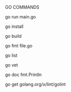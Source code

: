 GO COMMANDS

go run main.go

go install

go build

go fmt file.go

go list

go vet

go doc fmt.Println

go get golang.org/x/lint/golint